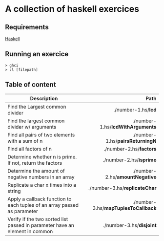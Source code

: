 # A collection of haskell exercices

## Requirements
[Haskell](https://www.haskell.org/downloads)

## Running an exercice
```
> ghci
> :l [filepath]
```

## Table of content
| Description | Path |
| ----------- | ----:|
| Find the Largest common divider | ./number-1.hs/**lcd** |
| Find the largest common divider w/ arguments | ./number-1.hs/**lcdWithArguments** |
| Find all pairs of two elements with a sum of n | ./number-1.hs/**pairsReturningN** |
| Find all factors of n | ./number-2.hs/**factors** |
| Determine whether n is prime. If not, return the factors | ./number-2.hs/**isprime** |
| Determine the amount of negative numbers in an array | ./number-2.hs/**amountNegative** |
| Replicate a char x times into a string | ./number-3.hs/**replicateChar** |
| Apply a callback function to each tuples of an array passed as parameter | ./number-3.hs/**mapTuplesToCallback** |
| Verify if the two sorted list passed in parameter have an element in common | ./number-3.hs/**disjoint** |